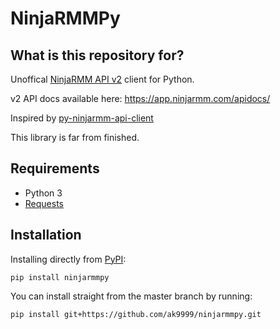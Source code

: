 # NinjaRMMPy

## What is this repository for?

Unoffical [NinjaRMM API v2](https://ninjarmm.com/dev-api/) client for Python.

v2 API docs available here: https://app.ninjarmm.com/apidocs/

Inspired by [py-ninjarmm-api-client](https://pypi.org/project/py-ninjarmm-api-client/)

This library is far from finished.

## Requirements

* Python 3
* [Requests](https://pypi.org/project/requests/)

## Installation

Installing directly from [PyPI](https://pypi.org/project/ninjarmmpy/):

`pip install ninjarmmpy`

You can install straight from the master branch by running:

`pip install git+https://github.com/ak9999/ninjarmmpy.git`
